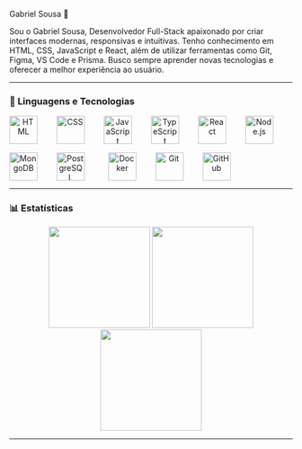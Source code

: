 Gabriel Sousa 👋


Sou o Gabriel Sousa, Desenvolvedor Full-Stack
apaixonado por criar interfaces modernas, responsivas e intuitivas. Tenho conhecimento em HTML, CSS, JavaScript e React, além de utilizar ferramentas como Git, Figma, VS Code e Prisma. Busco sempre aprender novas tecnologias e oferecer a melhor experiência ao usuário.

---

### 🧰 Linguagens e Tecnologias

<div align="center" style="display: flex; flex-wrap: wrap; gap: 15px;">

<img src="https://cdn.jsdelivr.net/gh/devicons/devicon/icons/html5/html5-original.svg" height="50" alt="HTML" />
&nbsp;
<img src="https://cdn.jsdelivr.net/gh/devicons/devicon/icons/css3/css3-original.svg" height="50" alt="CSS" />
&nbsp;
<img src="https://cdn.jsdelivr.net/gh/devicons/devicon/icons/javascript/javascript-original.svg" height="50" alt="JavaScript" />
&nbsp;
<img src="https://cdn.jsdelivr.net/gh/devicons/devicon/icons/typescript/typescript-original.svg" height="50" alt="TypeScript" />
&nbsp;
<img src="https://cdn.jsdelivr.net/gh/devicons/devicon/icons/react/react-original.svg" height="50" alt="React" />
&nbsp;
<img src="https://cdn.jsdelivr.net/gh/devicons/devicon/icons/nodejs/nodejs-original.svg" height="50" alt="Node.js" />
&nbsp;
<img src="https://cdn.jsdelivr.net/gh/devicons/devicon/icons/mongodb/mongodb-original.svg" height="50" alt="MongoDB" />
&nbsp;
<img src="https://cdn.jsdelivr.net/gh/devicons/devicon/icons/postgresql/postgresql-original.svg" height="50" alt="PostgreSQL" />
&nbsp;
&nbsp;
<img src="https://cdn.jsdelivr.net/gh/devicons/devicon/icons/docker/docker-original.svg" height="50" alt="Docker" />
&nbsp;
<img src="https://cdn.jsdelivr.net/gh/devicons/devicon/icons/git/git-original.svg" height="50" alt="Git" />
&nbsp;
<img src="https://cdn.jsdelivr.net/gh/devicons/devicon/icons/github/github-original.svg" height="50" alt="GitHub" />

</div>

---

### 📊 Estatísticas

<div align="center">
  <img src="https://github-readme-stats.vercel.app/api?username=gsous4&show_icons=true&theme=tokyonight&count_private=true&hide_border=true" height="180" />
  <img src="https://github-readme-streak-stats.herokuapp.com?user=gsous4&theme=tokyonight&hide_border=true" height="180" />
  <img src="https://github-readme-stats.vercel.app/api/top-langs/?username=gsous4&layout=compact&theme=tokyonight&hide_border=true" height="180" />
</div>

---





